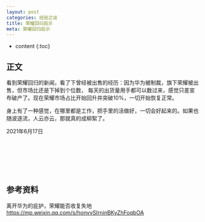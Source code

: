 ```yaml
---
layout: post
categories: 经验之谈
title: 荣耀回归启示
meta: 荣耀回归启示
---
```

* content
{:toc}

## 正文

看到荣耀回归的新闻，看了下曾经被出售的经历：因为华为被制裁，旗下荣耀被出售，但市场比还是下掉到个位数，
每天的出货量用手都可以数过来，感觉只差宣布破产了。现在荣耀市场占比开始回升并突破10%，一切开始恢复正常。

身上有了一种感觉，在哪里都是工作，把手里的活做好，一切会好起来的。如果也随波逐流，人云亦云，那就真的成柳絮了。

2021年6月17日

<br/><br/><br/><br/><br/>
## 参考资料

离开华为的庇护，荣耀能否收复失地  <https://mp.weixin.qq.com/s/honvvSIrninBKyZhFoqbOA>



